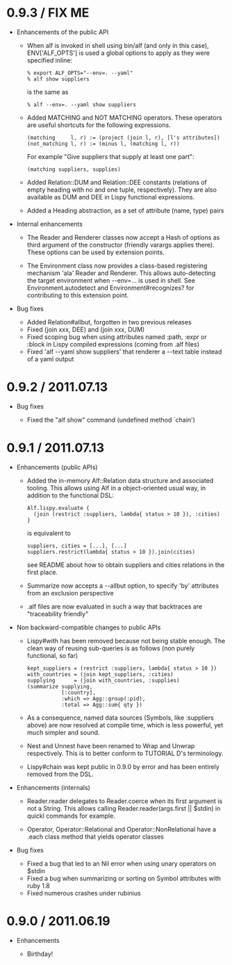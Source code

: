 # 0.9.3 / FIX ME

* Enhancements of the public API

  * When alf is invoked in shell using bin/alf (and only in this case), 
    ENV['ALF_OPTS'] is used a global options to apply as they were specified
    inline: 
    
        % export ALF_OPTS="--env=. --yaml" 
        % alf show suppliers
        
    is the same as 
    
        % alf --env=. --yaml show suppliers

  * Added MATCHING and NOT MATCHING operators. These operators are useful 
    shortcuts for the following expressions.
    
        (matching     l, r) := (project (join l, r), [l's attributes])
        (not_matching l, r) := (minus l, (matching l, r))
      
    For example "Give suppliers that supply at least one part": 
    
        (matching suppliers, supplies)

  * Added Relation::DUM and Relation::DEE constants (relations of empty heading
    with no and one tuple, respectively). They are also available as DUM and DEE 
    in Lispy functional expressions.
  
  * Added a Heading abstraction, as a set of attribute (name, type) pairs

* Internal enhancements

  * The Reader and Renderer classes now accept a Hash of options as third 
    argument of the constructor (friendly varargs applies there). These options
    can be used by extension points. 
    
  * The Environment class now provides a class-based registering mechanism 'ala'
    Reader and Renderer. This allows auto-detecting the target environment when
    --env=... is used in shell. See Environment.autodetect and Environment#recognizes? 
    for contributing to this extension point. 

* Bug fixes

  * Added Relation#allbut, forgotten in two previous releases 
  * Fixed (join xxx, DEE) and (join xxx, DUM)
  * Fixed scoping bug when using attributes named :path, :expr or :block in
    Lispy compiled expressions (coming from .alf files)
  * Fixed 'alf --yaml show suppliers' that renderer a --text table instead of
    a yaml output

# 0.9.2 / 2011.07.13

* Bug fixes

  * Fixed the "alf show" command (undefined method `chain') 

# 0.9.1 / 2011.07.13

* Enhancements (public APIs)

  * Added the in-memory Alf::Relation data structure and associated tooling.
    This allows using Alf in a object-oriented usual way, in addition to the
    functional DSL:
    
        Alf.lispy.evaluate {
          (join (restrict :suppliers, lambda{ status > 10 }), :cities)
        }
    
    is equivalent to
    
        suppliers, cities = [...], [...] 
        suppliers.restrict(lambda{ status > 10 }).join(cities)
        
    see README about how to obtain suppliers and cities relations in the first 
    place.
  
  * Summarize now accepts a --allbut option, to specify 'by' attributes from an
    exclusion perspective

  * .alf files are now evaluated in such a way that backtraces are "traceability
    friendly"

* Non backward-compatible changes to public APIs

  * Lispy#with has been removed because not being stable enough. The clean way 
    of reusing sub-queries is as follows (non purely functional, so far)
    
        kept_suppliers = (restrict :suppliers, lambda{ status > 10 })
        with_countries = (join kept_suppliers, :cities)
        supplying      = (join with_countries, :supplies)
        (summarize supplying,
                   [:country],
                   :which => Agg::group(:pid),
                   :total => Agg::sum{ qty })
                   
  * As a consequence, named data sources (Symbols, like :suppliers above) are 
    now resolved at compile time, which is less powerful, yet much simpler and
    sound.

  * Nest and Unnest have been renamed to Wrap and Unwrap respectively. This is
    to better conform to TUTORIAL D's terminology.
    
  * Lispy#chain was kept public in 0.9.0 by error and has been entirely removed 
    from the DSL.

* Enhancements (internals)

  * Reader.reader delegates to Reader.coerce when its first argument is not 
    a String. This allows calling Reader.reader(args.first || $stdin) in quickl
    commands for example.
    
  * Operator, Operator::Relational and Operator::NonRelational have a .each 
    class method that yields operator classes
    
* Bug fixes

  * Fixed a bug that led to an Nil error when using unary operators on $stdin
  * Fixed a bug when summarizing or sorting on Symbol attributes with ruby 1.8
  * Fixed numerous crashes under rubinius

# 0.9.0 / 2011.06.19

* Enhancements

  * Birthday!
